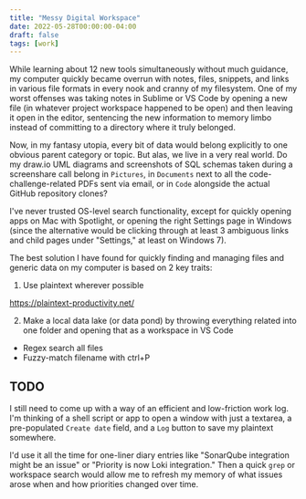 ```yaml
---
title: "Messy Digital Workspace"
date: 2022-05-28T00:00:00-04:00
draft: false
tags: [work]
---
```


While learning about 12 new tools simultaneously without much guidance, my
computer quickly became overrun with notes, files, snippets, and links in
various file formats in every nook and cranny of my filesystem. One of my worst
offenses was taking notes in Sublime or VS Code by opening a new file (in
whatever project workspace happened to be open) and then leaving it open in the
editor, sentencing the new information to memory limbo instead of committing to
a directory where it truly belonged.

Now, in my fantasy utopia, every bit of data would belong explicitly to one
obvious parent category or topic. But alas, we live in a very real world. Do my
draw.io UML diagrams and screenshots of SQL schemas taken during a screenshare
call belong in `Pictures`, in `Documents` next to all the
code-challenge-related PDFs sent via email, or in `Code` alongside the actual
GitHub repository clones?

I've never trusted OS-level search functionality, except for quickly opening
apps on Mac with Spotlight, or opening the right Settings page in Windows
(since the alternative would be clicking through at least 3 ambiguous links and
child pages under "Settings," at least on Windows 7).

The best solution I have found for quickly finding and managing files and
generic data on my computer is based on 2 key traits:

1. Use plaintext wherever possible

https://plaintext-productivity.net/

2. Make a local data lake (or data pond) by throwing everything related into
one folder and opening that as a workspace in VS Code

- Regex search all files
- Fuzzy-match filename with ctrl+P

## TODO

I still need to come up with a way of an efficient and low-friction work log.
I'm thinking of a shell script or app to open a window with just a textarea, a
pre-populated `Create date` field, and a `Log` button to save my plaintext
somewhere.

I'd use it all the time for one-liner diary entries like "SonarQube integration
might be an issue" or "Priority is now Loki integration." Then a quick `grep`
or workspace search would allow me to refresh my memory of what issues arose
when and how priorities changed over time.
